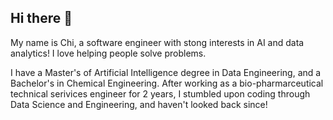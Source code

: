 ## Hi there 👋

<!--
**optimak/optimak** is a ✨ _special_ ✨ repository because its `README.md` (this file) appears on your GitHub profile.

Here are some ideas to get you started:

- 🔭 I’m currently working on ...
- 🌱 I’m currently learning ...
- 👯 I’m looking to collaborate on ...
- 🤔 I’m looking for help with ...
- 💬 Ask me about ...
- 📫 How to reach me: ...
- 😄 Pronouns: ...
- ⚡ Fun fact: ...
-->
My name is Chi, a software engineer with stong interests in AI and data analytics!
I love helping people solve problems. 

I have a Master's of Artificial Intelligence degree in Data Engineering, and a Bachelor's in Chemical Engineering.
After working as a bio-pharmarceutical technical serivices engineer for 2 years, I stumbled upon coding through Data Science and Engineering, and haven't looked back since!
